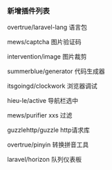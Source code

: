 ### 新增插件列表
overtrue/laravel-lang 语言包

mews/captcha 图片验证码

intervention/image 图片裁剪

summerblue/generator 代码生成器

itsgoingd/clockwork 浏览器调试

hieu-le/active 导航栏选中

mews/purifier  xxs 过滤

guzzlehttp/guzzle  http请求库

overtrue/pinyin 转换拼音工具

laravel/horizon 队列仪表板